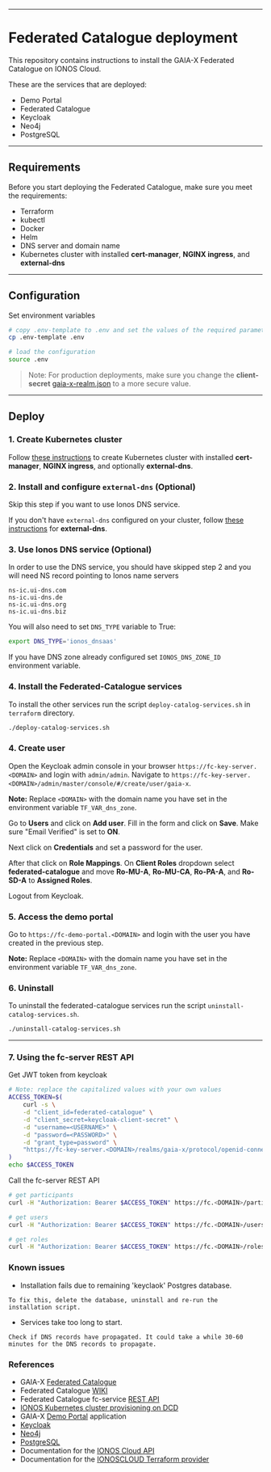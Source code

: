 ***
# Federated Catalogue deployment

This repository contains instructions to install the GAIA-X Federated Catalogue on IONOS Cloud.

These are the services that are deployed:
- Demo Portal
- Federated Catalogue
- Keycloak
- Neo4j
- PostgreSQL
***

## Requirements

Before you start deploying the Federated Catalogue, make sure you meet the requirements:
- Terraform
- kubectl
- Docker
- Helm
- DNS server and domain name
- Kubernetes cluster with installed **cert-manager**, **NGINX ingress**, and **external-dns**

***

## Configuration
Set environment variables

```sh
# copy .env-template to .env and set the values of the required parameters
cp .env-template .env

# load the configuration
source .env
```
> Note: For production deployments, make sure you change the **client-secret** [gaia-x-realm.json](deployment/kind/keycloak/gaia-x-realm.json) to a more secure value.
***

## Deploy

### 1. Create Kubernetes cluster

Follow [these instructions](https://github.com/Digital-Ecosystems/ionos-kubernetes-cluster) to create Kubernetes cluster with installed **cert-manager**, **NGINX ingress**, and optionally **external-dns**.

### 2. Install and configure `external-dns` (Optional)

Skip this step if you want to use Ionos DNS service.

If you don't have `external-dns` configured on your cluster, follow [these instructions](https://github.com/Digital-Ecosystems/ionos-kubernetes-cluster) for **external-dns**.

### 3. Use Ionos DNS service (Optional)

In order to use the DNS service, you should have skipped step 2 and you will need NS record pointing to Ionos name servers

```
ns-ic.ui-dns.com
ns-ic.ui-dns.de
ns-ic.ui-dns.org
ns-ic.ui-dns.biz
```

You will also need to set ```DNS_TYPE``` variable to True:
```sh
export DNS_TYPE='ionos_dnsaas'
```
If you have DNS zone already configured set ```IONOS_DNS_ZONE_ID``` environment variable.

### 4. Install the Federated-Catalogue services

To install the other services run the script ```deploy-catalog-services.sh``` in ```terraform``` directory.

```sh
./deploy-catalog-services.sh
```

### 4. Create user

Open the Keycloak admin console in your browser ```https://fc-key-server.<DOMAIN>``` and login with ```admin/admin```. Navigate to ```https://fc-key-server.<DOMAIN>/admin/master/console/#/create/user/gaia-x```.

**Note:** Replace ```<DOMAIN>``` with the domain name you have set in the environment variable ```TF_VAR_dns_zone```.

Go to **Users** and click on **Add user**. Fill in the form and click on **Save**. Make sure "Email Verified" is set to **ON**.

Next click on **Credentials** and set a password for the user.

After that click on **Role Mappings**. On **Client Roles** dropdown select **federated-catalogue** and move **Ro-MU-A**, **Ro-MU-CA**, **Ro-PA-A**, and **Ro-SD-A** to **Assigned Roles**.

Logout from Keycloak.

### 5. Access the demo portal

Go to ```https://fc-demo-portal.<DOMAIN>``` and login with the user you have created in the previous step.

**Note:** Replace ```<DOMAIN>``` with the domain name you have set in the environment variable ```TF_VAR_dns_zone```.

### 6. Uninstall

To uninstall the federated-catalogue services run the script ```uninstall-catalog-services.sh```.

```sh
./uninstall-catalog-services.sh
```

***

### 7. Using the fc-server REST API

Get JWT token from keycloak
```sh
# Note: replace the capitalized values with your own values
ACCESS_TOKEN=$(
    curl -s \
    -d "client_id=federated-catalogue" \
    -d "client_secret=keycloak-client-secret" \
    -d "username=<USERNAME>" \
    -d "password=<PASSWORD>" \
    -d "grant_type=password" \
    "https://fc-key-server.<DOMAIN>/realms/gaia-x/protocol/openid-connect/token" | jq '.access_token' | tr -d '"'
)
echo $ACCESS_TOKEN
```

Call the fc-server REST API
```sh
# get participants
curl -H "Authorization: Bearer $ACCESS_TOKEN" https://fc.<DOMAIN>/participants

# get users
curl -H "Authorization: Bearer $ACCESS_TOKEN" https://fc.<DOMAIN>/users

# get roles
curl -H "Authorization: Bearer $ACCESS_TOKEN" https://fc.<DOMAIN>/roles
```

### Known issues

- Installation fails due to remaining 'keyclaok' Postgres database. 
```
To fix this, delete the database, uninstall and re-run the installation script.
```
- Services take too long to start. 
```
Check if DNS records have propagated. It could take a while 30-60 minutes for the DNS records to propagate.
```

### References

- GAIA-X [Federated Catalogue](https://gitlab.com/gaia-x/data-infrastructure-federation-services/cat/fc-service/-/tree/main/fc-service-server)  
- Federated Catalogue [WIKI](https://gitlab.com/gaia-x/data-infrastructure-federation-services/cat/fc-service/-/wikis/home)
- Federated Catalogue fc-service [REST API](https://gitlab.com/gaia-x/data-infrastructure-federation-services/cat/fc-service/-/blob/main/openapi/fc_openapi.yaml)
- [IONOS Kubernetes cluster provisioning on DCD](https://github.com/Digital-Ecosystems/ionos-kubernetes-cluster)  
- GAIA-X [Demo Portal](https://gitlab.com/gaia-x/data-infrastructure-federation-services/cat/fc-service/-/tree/main/demo-portal) application  
- [Keycloak](https://www.keycloak.org/)  
- [Neo4j](https://neo4j.com/)  
- [PostgreSQL](https://www.postgresql.org/)  
- Documentation for the [IONOS Cloud API](https://api.ionos.com/docs/)    
- Documentation for the [IONOSCLOUD Terraform provider](https://registry.terraform.io/providers/ionos-cloud/ionoscloud/latest/docs/)  